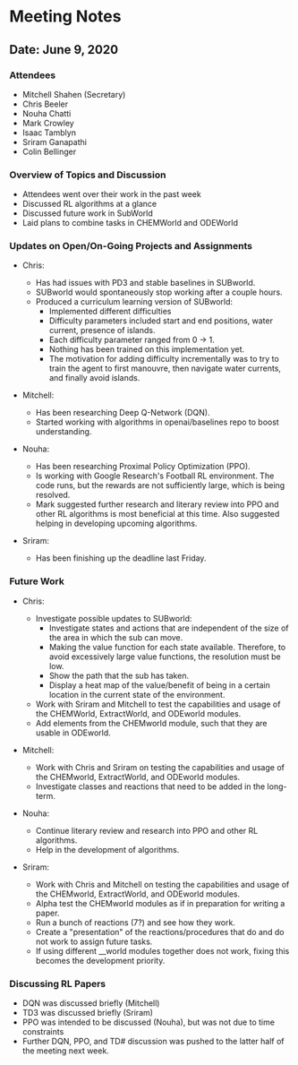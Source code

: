 # Meeting Notes

## Date: June 9, 2020

### Attendees

- Mitchell Shahen (Secretary)
- Chris Beeler
- Nouha Chatti
- Mark Crowley
- Isaac Tamblyn
- Sriram Ganapathi
- Colin Bellinger

### Overview of Topics and Discussion

- Attendees went over their work in the past week
- Discussed RL algorithms at a glance
- Discussed future work in SubWorld
- Laid plans to combine tasks in CHEMWorld and ODEWorld

### Updates on Open/On-Going Projects and Assignments

- Chris:
  - Has had issues with PD3 and stable baselines in SUBworld.
  - SUBworld would spontaneously stop working after a couple hours.
  - Produced a curriculum learning version of SUBworld:
    - Implemented different difficulties
    - Difficulty parameters included start and end positions, water current, presence of islands.
    - Each difficulty parameter ranged from 0 -> 1.
    - Nothing has been trained on this implementation yet.
    - The motivation for adding difficulty incrementally was to try to train the agent to first manouvre, then navigate water currents, and finally avoid islands.

- Mitchell:
  - Has been researching Deep Q-Network (DQN).
  - Started working with algorithms in openai/baselines repo to boost understanding.

- Nouha:
  - Has been researching Proximal Policy Optimization (PPO).
  - Is working with Google Research's Football RL environment. The code runs, but the rewards are not sufficiently large, which is being resolved.
  - Mark suggested further research and literary review into PPO and other RL algorithms is most beneficial at this time. Also suggested helping in developing upcoming algorithms.

- Sriram:
  - Has been finishing up the deadline last Friday.

### Future Work

- Chris:
  - Investigate possible updates to SUBworld:
    - Investigate states and actions that are independent of the size of the area in which the sub can move.
    - Making the value function for each state available. Therefore, to avoid excessively large value functions, the resolution must be low.
    - Show the path that the sub has taken.
    - Display a heat map of the value/benefit of being in a certain location in the current state of the environment.
  - Work with Sriram and Mitchell to test the capabilities and usage of the CHEMWorld, ExtractWorld, and ODEworld modules.
  - Add elements from the CHEMworld module, such that they are usable in ODEworld.

- Mitchell:
  - Work with Chris and Sriram on testing the capabilities and usage of the CHEMworld, ExtractWorld, and ODEworld modules.
  - Investigate classes and reactions that need to be added in the long-term.

- Nouha:
  - Continue literary review and research into PPO and other RL algorithms.
  - Help in the development of algorithms.

- Sriram:
  - Work with Chris and Mitchell on testing the capabilities and usage of the CHEMworld, ExtractWorld, and ODEworld modules.
  - Alpha test the CHEMworld modules as if in preparation for writing a paper.
  - Run a bunch of reactions (7?) and see how they work.
  - Create a "presentation" of the reactions/procedures that do and do not work to assign future tasks. 
  - If using different __world modules together does not work, fixing this becomes the development priority.

### Discussing RL Papers

- DQN was discussed briefly (Mitchell)
- TD3 was discussed briefly (Sriram)
- PPO was intended to be discussed (Nouha), but was not due to time constraints
- Further DQN, PPO, and TD# discussion was pushed to the latter half of the meeting next week.
